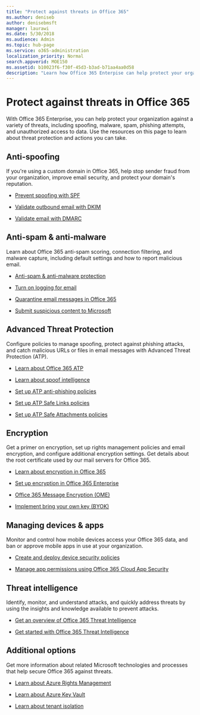 ```yaml
---
title: "Protect against threats in Office 365"
ms.author: deniseb
author: denisebmsft
manager: laurawi
ms.date: 5/30/2018
ms.audience: Admin
ms.topic: hub-page
ms.service: o365-administration
localization_priority: Normal
search.appverid: MOE150
ms.assetid: b10023f6-f30f-45d3-b3ad-b71aa4aa0d58
description: "Learn how Office 365 Enterpise can help protect your organization against a variety of threats, including spoofing, malware, spam, phishing attempts, and unauthorized access to data."
---
```


# Protect against threats in Office 365

With Office 365 Enterprise, you can help protect your organization against a variety of threats, including spoofing, malware, spam, phishing attempts, and unauthorized access to data. Use the resources on this page to learn about threat protection and actions you can take.
  
## Anti-spoofing

If you're using a custom domain in Office 365, help stop sender fraud from your organization, improve email security, and protect your domain's reputation.
  
- [Prevent spoofing with SPF](https://go.microsoft.com/fwlink/?linkid=851943)
    
- [Validate outbound email with DKIM](https://go.microsoft.com/fwlink/?linkid=851944)
    
- [Validate email with DMARC](https://go.microsoft.com/fwlink/?linkid=832951)
    
## Anti-spam &amp; anti-malware

Learn about Office 365 anti-spam scoring, connection filtering, and malware capture, including default settings and how to report malicious email.
  
- [Anti-spam &amp; anti-malware protection](anti-spam-and-anti-malware-protection.md)
    
- [Turn on logging for email](https://technet.microsoft.com/en-us/library/dn879651.aspx)
    
- [Quarantine email messages in Office 365](quarantine-email-messages.md)
    
- [Submit suspicious content to Microsoft](https://technet.microsoft.com/en-us/library/dn762129%28v=exchg.150%29.aspx)
    
## Advanced Threat Protection

Configure policies to manage spoofing, protect against phishing attacks, and catch malicious URLs or files in email messages with Advanced Threat Protection (ATP).
  
- [Learn about Office 365 ATP](office-365-atp.md)
    
- [Learn about spoof intelligence](learn-about-spoof-intelligence.md)
    
- [Set up ATP anti-phishing policies](set-up-atp-anti-phishing-policies.md)
    
- [Set up ATP Safe Links policies](set-up-atp-safe-links-policies.md)
    
- [Set up ATP Safe Attachments policies](set-up-atp-safe-attachments-policies.md)
    
## Encryption

Get a primer on encryption, set up rights management policies and email encryption, and configure additional encryption settings. Get details about the root certificate used by our mail servers for Office 365.
  
- [Learn about encryption in Office 365](encryption.md)
    
- [Set up encryption in Office 365 Enterprise](set-up-encryption.md)
    
- [Office 365 Message Encryption (OME)](ome.md)
    
- [Implement bring your own key (BYOK)](https://docs.microsoft.com/en-us/azure/key-vault/key-vault-hsm-protected-keys#implementing-bring-your-own-key-byok-for-azure-key-vault)
    
## Managing devices &amp; apps

Monitor and control how mobile devices access your Office 365 data, and ban or approve mobile apps in use at your organization.
  
- [Create and deploy device security policies](https://support.office.com/article/d310f556-8bfb-497b-9bd7-fe3c36ea2fd6)
    
- [Manage app permissions using Office 365 Cloud App Security](manage-app-permissions-in-ocas.md)
    
## Threat intelligence

Identify, monitor, and understand attacks, and quickly address threats by using the insights and knowledge available to prevent attacks.
  
- [Get an overview of Office 365 Threat Intelligence](office-365-ti.md)
    
- [Get started with Office 365 Threat Intelligence](get-started-with-ti.md)
    
## Additional options

Get more information about related Microsoft technologies and processes that help secure Office 365 against threats.
  
- [Learn about Azure Rights Management](https://docs.microsoft.com/en-us/information-protection/understand-explore/what-is-azure-rms)
    
- [Learn about Azure Key Vault](https://docs.microsoft.com/en-us/azure/key-vault/)
    
- [Learn about tenant isolation](http://download.microsoft.com/download/3/F/0/3F0420A2-657B-44B6-B21E-D7BD98A94390/Tenant%20Isolation%20in%20Office%20365.pdf)
    

